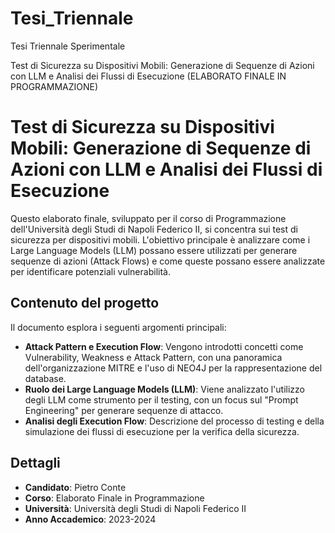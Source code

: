 # Tesi_Triennale
Tesi Triennale Sperimentale

Test di Sicurezza su Dispositivi  Mobili: Generazione di Sequenze di  Azioni con LLM e Analisi dei Flussi  di Esecuzione (ELABORATO FINALE IN PROGRAMMAZIONE)

# Test di Sicurezza su Dispositivi Mobili: Generazione di Sequenze di Azioni con LLM e Analisi dei Flussi di Esecuzione

Questo elaborato finale, sviluppato per il corso di Programmazione dell'Università degli Studi di Napoli Federico II, si concentra sui test di sicurezza per dispositivi mobili. L'obiettivo principale è analizzare come i Large Language Models (LLM) possano essere utilizzati per generare sequenze di azioni (Attack Flows) e come queste possano essere analizzate per identificare potenziali vulnerabilità.

## Contenuto del progetto
Il documento esplora i seguenti argomenti principali:

-   **Attack Pattern e Execution Flow**: Vengono introdotti concetti come Vulnerability, Weakness e Attack Pattern, con una panoramica dell'organizzazione MITRE e l'uso di NEO4J per la rappresentazione del database.
-   **Ruolo dei Large Language Models (LLM)**: Viene analizzato l'utilizzo degli LLM come strumento per il testing, con un focus sul "Prompt Engineering" per generare sequenze di attacco.
-   **Analisi degli Execution Flow**: Descrizione del processo di testing e della simulazione dei flussi di esecuzione per la verifica della sicurezza.

## Dettagli

-   **Candidato**: Pietro Conte
-   **Corso**: Elaborato Finale in Programmazione
-   **Università**: Università degli Studi di Napoli Federico II
-   **Anno Accademico**: 2023-2024
